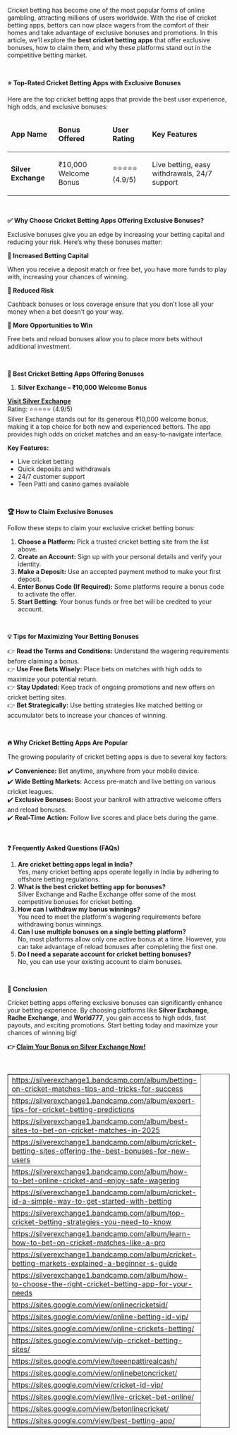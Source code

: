 <p>Cricket betting has become one of the most popular forms of online gambling, attracting millions of users worldwide. With the rise of cricket betting apps, bettors can now place wagers from the comfort of their homes and take advantage of exclusive bonuses and promotions. In this article, we&rsquo;ll explore the <strong>best cricket betting apps</strong> that offer exclusive bonuses, how to claim them, and why these platforms stand out in the competitive betting market.</p>
<p>&nbsp;</p>
<p><strong>⭐ Top-Rated Cricket Betting Apps with Exclusive Bonuses</strong></p>
<p>Here are the top cricket betting apps that provide the best user experience, high odds, and exclusive bonuses:</p>
<table>
<thead>
<tr>
<td>
<p><strong>App Name</strong></p>
</td>
<td>
<p><strong>Bonus Offered</strong></p>
</td>
<td>
<p><strong>User Rating</strong></p>
</td>
<td>
<p><strong>Key Features</strong></p>
</td>
</tr>
</thead>
<tbody>
<tr>
<td>
<p><strong>Silver Exchange</strong></p>
</td>
<td>
<p>₹10,000 Welcome Bonus</p>
</td>
<td>
<p>⭐⭐⭐⭐⭐ (4.9/5)</p>
</td>
<td>
<p>Live betting, easy withdrawals, 24/7 support</p>
</td>
</tr>
</tbody>
</table>
<p>&nbsp;</p>
<p><strong>✅ Why Choose Cricket Betting Apps Offering Exclusive Bonuses?</strong></p>
<p>Exclusive bonuses give you an edge by increasing your betting capital and reducing your risk. Here&rsquo;s why these bonuses matter:</p>
<p><strong>🎯 Increased Betting Capital</strong></p>
<p>When you receive a deposit match or free bet, you have more funds to play with, increasing your chances of winning.</p>
<p><strong>🎯 Reduced Risk</strong></p>
<p>Cashback bonuses or loss coverage ensure that you don&rsquo;t lose all your money when a bet doesn&rsquo;t go your way.</p>
<p><strong>🎯 More Opportunities to Win</strong></p>
<p>Free bets and reload bonuses allow you to place more bets without additional investment.</p>
<p>&nbsp;</p>
<p><strong>📱 Best Cricket Betting Apps Offering Bonuses</strong></p>
<ol>
<li><strong> Silver Exchange &ndash; ₹10,000 Welcome Bonus</strong></li>
</ol>
<p><strong><a href="https://www.silverrexchcom.com/">Visit Silver Exchange</a></strong><br /> Rating: ⭐⭐⭐⭐⭐ (4.9/5)<br /> Silver Exchange stands out for its generous ₹10,000 welcome bonus, making it a top choice for both new and experienced bettors. The app provides high odds on cricket matches and an easy-to-navigate interface.</p>
<p><strong>Key Features:</strong></p>
<ul>
<li>Live cricket betting</li>
<li>Quick deposits and withdrawals</li>
<li>24/7 customer support</li>
<li>Teen Patti and casino games available</li>
</ul>
<p>&nbsp;</p>
<p><strong>🏆 How to Claim Exclusive Bonuses</strong></p>
<p>Follow these steps to claim your exclusive cricket betting bonus:</p>
<ol>
<li><strong>Choose a Platform:</strong> Pick a trusted cricket betting site from the list above.</li>
<li><strong>Create an Account:</strong> Sign up with your personal details and verify your identity.</li>
<li><strong>Make a Deposit:</strong> Use an accepted payment method to make your first deposit.</li>
<li><strong>Enter Bonus Code (If Required):</strong> Some platforms require a bonus code to activate the offer.</li>
<li><strong>Start Betting:</strong> Your bonus funds or free bet will be credited to your account.</li>
</ol>
<p>&nbsp;</p>
<p><strong>💡 Tips for Maximizing Your Betting Bonuses</strong></p>
<p>👉 <strong>Read the Terms and Conditions:</strong> Understand the wagering requirements before claiming a bonus.<br /> 👉 <strong>Use Free Bets Wisely:</strong> Place bets on matches with high odds to maximize your potential return.<br /> 👉 <strong>Stay Updated:</strong> Keep track of ongoing promotions and new offers on cricket betting sites.<br /> 👉 <strong>Bet Strategically:</strong> Use betting strategies like matched betting or accumulator bets to increase your chances of winning.</p>
<p>&nbsp;</p>
<p><strong>🔥 Why Cricket Betting Apps Are Popular</strong></p>
<p>The growing popularity of cricket betting apps is due to several key factors:</p>
<p>✔️ <strong>Convenience:</strong> Bet anytime, anywhere from your mobile device.<br /> ✔️ <strong>Wide Betting Markets:</strong> Access pre-match and live betting on various cricket leagues.<br /> ✔️ <strong>Exclusive Bonuses:</strong> Boost your bankroll with attractive welcome offers and reload bonuses.<br /> ✔️ <strong>Real-Time Action:</strong> Follow live scores and place bets during the game.</p>
<p>&nbsp;</p>
<p><strong>❓ Frequently Asked Questions (FAQs)</strong></p>
<ol>
<li><strong> Are cricket betting apps legal in India?</strong><br /> Yes, many cricket betting apps operate legally in India by adhering to offshore betting regulations.</li>
<li><strong> What is the best cricket betting app for bonuses?</strong><br /> Silver Exchange and Radhe Exchange offer some of the most competitive bonuses for cricket betting.</li>
<li><strong> How can I withdraw my bonus winnings?</strong><br /> You need to meet the platform's wagering requirements before withdrawing bonus winnings.</li>
<li><strong> Can I use multiple bonuses on a single betting platform?</strong><br /> No, most platforms allow only one active bonus at a time. However, you can take advantage of reload bonuses after completing the first one.</li>
<li><strong> Do I need a separate account for cricket betting bonuses?</strong><br /> No, you can use your existing account to claim bonuses.</li>
</ol>
<p>&nbsp;</p>
<p><strong>🎯 Conclusion</strong></p>
<p>Cricket betting apps offering exclusive bonuses can significantly enhance your betting experience. By choosing platforms like <strong>Silver Exchange</strong>, <strong>Radhe Exchange</strong>, and <strong>World777</strong>, you gain access to high odds, fast payouts, and exciting promotions. Start betting today and maximize your chances of winning big!</p>
<p><strong>👉</strong><strong> <a href="https://www.silverrexchcom.com/">Claim Your Bonus on Silver Exchange Now!</a></strong></p>
<p>&nbsp;</p>
<table dir="ltr" border="1" cellspacing="0" cellpadding="0" data-sheets-root="1" data-sheets-baot="1"><colgroup><col width="100" /></colgroup>
<tbody>
<tr>
<td>
<div>
<div><a class="in-cell-link" href="https://silverexchange1.bandcamp.com/album/betting-on-cricket-matches-tips-and-tricks-for-success" target="_blank">https://silverexchange1.bandcamp.com/album/betting-on-cricket-matches-tips-and-tricks-for-success</a></div>
</div>
</td>
</tr>
<tr>
<td>
<div>
<div><a class="in-cell-link" href="https://silverexchange1.bandcamp.com/album/expert-tips-for-cricket-betting-predictions" target="_blank">https://silverexchange1.bandcamp.com/album/expert-tips-for-cricket-betting-predictions</a></div>
</div>
</td>
</tr>
<tr>
<td>
<div>
<div><a class="in-cell-link" href="https://silverexchange1.bandcamp.com/album/best-sites-to-bet-on-cricket-matches-in-2025" target="_blank">https://silverexchange1.bandcamp.com/album/best-sites-to-bet-on-cricket-matches-in-2025</a></div>
</div>
</td>
</tr>
<tr>
<td>
<div>
<div><a class="in-cell-link" href="https://silverexchange1.bandcamp.com/album/cricket-betting-sites-offering-the-best-bonuses-for-new-users" target="_blank">https://silverexchange1.bandcamp.com/album/cricket-betting-sites-offering-the-best-bonuses-for-new-users</a></div>
</div>
</td>
</tr>
<tr>
<td>
<div>
<div><a class="in-cell-link" href="https://silverexchange1.bandcamp.com/album/how-to-bet-online-cricket-and-enjoy-safe-wagering" target="_blank">https://silverexchange1.bandcamp.com/album/how-to-bet-online-cricket-and-enjoy-safe-wagering</a></div>
</div>
</td>
</tr>
<tr>
<td>
<div>
<div><a class="in-cell-link" href="https://silverexchange1.bandcamp.com/album/cricket-id-a-simple-way-to-get-started-with-betting" target="_blank">https://silverexchange1.bandcamp.com/album/cricket-id-a-simple-way-to-get-started-with-betting</a></div>
</div>
</td>
</tr>
<tr>
<td>
<div>
<div><a class="in-cell-link" href="https://silverexchange1.bandcamp.com/album/top-cricket-betting-strategies-you-need-to-know" target="_blank">https://silverexchange1.bandcamp.com/album/top-cricket-betting-strategies-you-need-to-know</a></div>
</div>
</td>
</tr>
<tr>
<td>
<div>
<div><a class="in-cell-link" href="https://silverexchange1.bandcamp.com/album/learn-how-to-bet-on-cricket-matches-like-a-pro" target="_blank">https://silverexchange1.bandcamp.com/album/learn-how-to-bet-on-cricket-matches-like-a-pro</a></div>
</div>
</td>
</tr>
<tr>
<td>
<div>
<div><a class="in-cell-link" href="https://silverexchange1.bandcamp.com/album/cricket-betting-markets-explained-a-beginner-s-guide" target="_blank">https://silverexchange1.bandcamp.com/album/cricket-betting-markets-explained-a-beginner-s-guide</a></div>
</div>
</td>
</tr>
<tr>
<td>
<div>
<div><a class="in-cell-link" href="https://silverexchange1.bandcamp.com/album/how-to-choose-the-right-cricket-betting-app-for-your-needs" target="_blank">https://silverexchange1.bandcamp.com/album/how-to-choose-the-right-cricket-betting-app-for-your-needs</a></div>
</div>
</td>
</tr>
<tr>
<td>
<div>
<div><a class="in-cell-link" href="https://sites.google.com/view/onlinecricketsid/" target="_blank">https://sites.google.com/view/onlinecricketsid/</a></div>
</div>
</td>
</tr>
<tr>
<td>
<div>
<div><a class="in-cell-link" href="https://sites.google.com/view/online-betting-id-vip/" target="_blank">https://sites.google.com/view/online-betting-id-vip/</a></div>
</div>
</td>
</tr>
<tr>
<td>
<div>
<div><a class="in-cell-link" href="https://sites.google.com/view/online-crickets-betting/" target="_blank">https://sites.google.com/view/online-crickets-betting/</a></div>
</div>
</td>
</tr>
<tr>
<td>
<div>
<div><a class="in-cell-link" href="https://sites.google.com/view/vip-cricket-betting-sites/" target="_blank">https://sites.google.com/view/vip-cricket-betting-sites/</a></div>
</div>
</td>
</tr>
<tr>
<td>
<div>
<div><a class="in-cell-link" href="https://sites.google.com/view/teeenpattirealcash/" target="_blank">https://sites.google.com/view/teeenpattirealcash/</a></div>
</div>
</td>
</tr>
<tr>
<td>
<div>
<div><a class="in-cell-link" href="https://sites.google.com/view/onlinebetoncricket/" target="_blank">https://sites.google.com/view/onlinebetoncricket/</a></div>
</div>
</td>
</tr>
<tr>
<td>
<div>
<div><a class="in-cell-link" href="https://sites.google.com/view/cricket-id-vip/" target="_blank">https://sites.google.com/view/cricket-id-vip/</a></div>
</div>
</td>
</tr>
<tr>
<td>
<div>
<div><a class="in-cell-link" href="https://sites.google.com/view/live-cricket-bet-online/" target="_blank">https://sites.google.com/view/live-cricket-bet-online/</a></div>
</div>
</td>
</tr>
<tr>
<td>
<div>
<div><a class="in-cell-link" href="https://sites.google.com/view/betonlinecricket/" target="_blank">https://sites.google.com/view/betonlinecricket/</a></div>
</div>
</td>
</tr>
<tr>
<td>
<div>
<div><a class="in-cell-link" href="https://sites.google.com/view/best-betting-app/" target="_blank">https://sites.google.com/view/best-betting-app/</a></div>
</div>
</td>
</tr>
</tbody>
</table>
